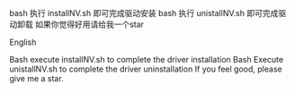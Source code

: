 bash 执行 installNV.sh 即可完成驱动安装
bash 执行 unistallNV.sh 即可完成驱动卸载
如果你觉得好用请给我一个star

English

Bash execute installNV.sh to complete the driver installation
Bash Execute unistallNV.sh to complete the driver uninstallation
If you feel good, please give me a star.
